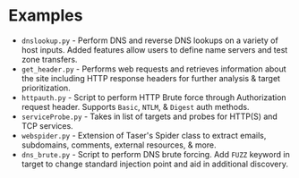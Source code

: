 # Examples
* ```dnslookup.py``` - Perform DNS and reverse DNS lookups on a variety of host inputs. Added features allow users to define name servers and test zone transfers.
* ```get_header.py``` - Performs web requests and retrieves information about the site including HTTP response headers for further analysis & target prioritization. 
* ```httpauth.py``` - Script to perform HTTP Brute force through Authorization request header. Supports `Basic`, `NTLM`, & `Digest` auth methods.
* ```serviceProbe.py``` - Takes in list of targets and probes for HTTP(S) and TCP services.
* ```webspider.py``` - Extension of Taser's Spider class to extract emails, subdomains, comments, external resources, & more.
* ```dns_brute.py``` - Script to perform DNS brute forcing. Add `FUZZ` keyword in target to change standard injection point and aid in additional discovery.


